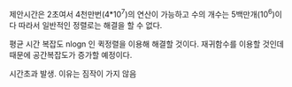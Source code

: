 제안시간은 2초여서 4천만번(4*10<sup>7</sup>)의 연산이 가능하고 수의 개수는 5백만개(10<sup>6</sup>)이다
따라서 일반적인 정렬로는 해결을 할 수 없다.

평균 시간 복잡도 nlogn 인 퀵정렬을 이용해 해결할 것이다.
재귀함수를 이용할 것인데 때문에 공간복잡도가 증가할 예정이다.

시간초과 발생. 이유는 짐작이 가지 않음